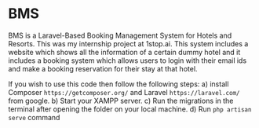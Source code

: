 # BMS
 BMS is a Laravel-Based Booking Management System for Hotels and Resorts. This was my internship project at 1stop.ai.
 This system includes a website which shows all the information of a certain dummy hotel and it includes a booking system which allows users to login with their 
 email ids and make a booking reservation for their stay at that hotel.

If you wish to use this code then follow the following steps:
a) install Composer `https://getcomposer.org/` and Laravel `https://laravel.com/` from google.
b) Start your XAMPP server.
c) Run the migrations in the terminal after opening the folder on your local machine.
d) Run `php artisan serve` command

